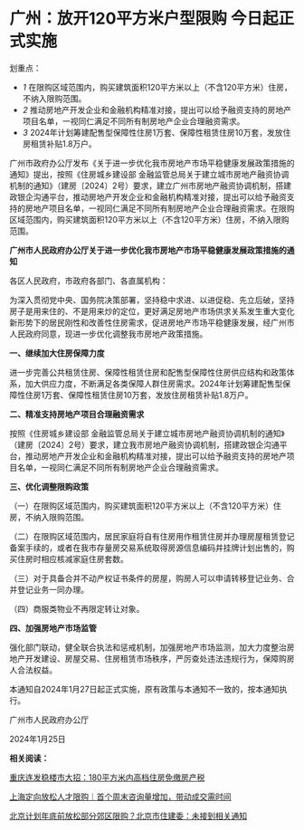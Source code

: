 # 广州：放开120平方米户型限购 今日起正式实施

划重点：

  * _1_ 在限购区域范围内，购买建筑面积120平方米以上（不含120平方米）住房，不纳入限购范围。
  * _2_ 推动房地产开发企业和金融机构精准对接，提出可以给予融资支持的房地产项目名单，一视同仁满足不同所有制房地产企业合理融资需求。
  * _3_ 2024年计划筹建配售型保障性住房1万套、保障性租赁住房10万套，发放住房租赁补贴1.8万户。

广州市政府办公厅发布《关于进一步优化我市房地产市场平稳健康发展政策措施的通知》提出，按照《住房城乡建设部
金融监管总局关于建立城市房地产融资协调机制的通知》（建房〔2024〕2号）要求，建立广州市房地产融资协调机制，搭建政银企沟通平台，推动房地产开发企业和金融机构精准对接，提出可以给予融资支持的房地产项目名单，一视同仁满足不同所有制房地产企业合理融资需求。在限购区域范围内，购买建筑面积120平方米以上（不含120平方米）住房，不纳入限购范围。

**广州市人民政府办公厅关于进一步优化我市房地产市场平稳健康发展政策措施的通知**

各区人民政府，市政府各部门、各直属机构：

为深入贯彻党中央、国务院决策部署，坚持稳中求进、以进促稳、先立后破，坚持房子是用来住的、不是用来炒的定位，更好满足房地产市场供求关系发生重大变化新形势下的居民刚性和改善性住房需求，促进房地产市场平稳健康发展，经广州市人民政府同意，现进一步优化调整我市房地产政策措施。

**一、继续加大住房保障力度**

进一步完善公共租赁住房、保障性租赁住房和配售型保障性住房供应结构和政策体系，加大供应力度，不断满足各类保障人群住房需求。2024年计划筹建配售型保障性住房1万套、保障性租赁住房10万套，发放住房租赁补贴1.8万户。

**二、精准支持房地产项目合理融资需求**

按照《住房城乡建设部
金融监管总局关于建立城市房地产融资协调机制的通知》（建房〔2024〕2号）要求，建立我市房地产融资协调机制，搭建政银企沟通平台，推动房地产开发企业和金融机构精准对接，提出可以给予融资支持的房地产项目名单，一视同仁满足不同所有制房地产企业合理融资需求。

**三、优化调整限购政策**

（一）在限购区域范围内，购买建筑面积120平方米以上（不含120平方米）住房，不纳入限购范围。

（二）在限购区域范围内，居民家庭将自有住房用作租赁住房并办理房屋租赁登记备案手续的，或者在我市存量房交易系统取得房源信息编码并挂牌计划出售的，购买住房时相应核减家庭住房套数。

（三）对于具备合并不动产权证书条件的房屋，购房人可以申请转移登记业务、合并登记业务一同办理。

（四）商服类物业不再限定转让对象。

**四、加强房地产市场监管**

强化部门联动，健全联合执法和惩戒机制，加强房地产市场监测，加大力度整治房地产开发建设、房屋交易、住房租赁市场秩序，严厉查处违法违规行为，保障购房人合法权益。

本通知自2024年1月27日起正式实施，原有政策与本通知不一致的，按本通知执行。

广州市人民政府办公厅

2024年1月25日

**相关阅读：**

[重庆连发稳楼市大招：180平方米内高档住房免缴房产税](https://news.qq.com/rain/a/20240124A098TQ00)

[上海定向放松人才限购｜首个周末咨询量增加，带动成交需时间 ](https://news.qq.com/rain/a/20240115A0883N00)

[北京计划年底前放松部分郊区限购？北京市住建委：未接到相关通知 ](https://news.qq.com/rain/a/20231117A02MS700)

